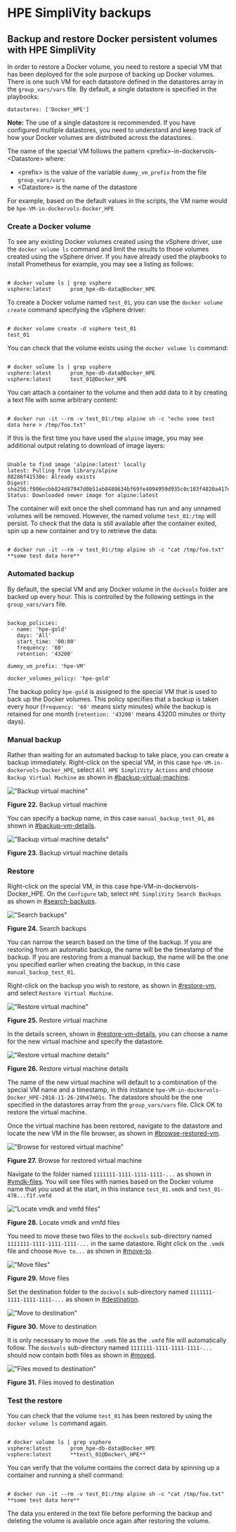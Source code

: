 # HPE SimpliVity backups

## Backup and restore Docker persistent volumes with HPE SimpliVity

In order to restore a Docker volume, you need to restore a special VM that has been deployed for the sole purpose of backing up Docker volumes. There is one such VM for each datastore defined in the datastores array in the `group_vars/vars` file. By default, a single datastore is specified in the playbooks:

```
datastores: ['Docker_HPE']
```

**Note:** The use of a single datastore is recommended. If you have configured multiple datastores, you need to understand and keep track of how your Docker volumes are distributed across the datastores.

The name of the special VM follows the pattern \<prefix\>-in-dockervols-<Datastore\> where:

-   \<prefix\> is the value of the variable `dummy_vm_prefix` from the file `group_vars/vars`
-   \<Datastore\> is the name of the datastore

For example, based on the default values in the scripts, the VM name would be `hpe-VM-in-dockervols-Docker_HPE`

### Create a Docker volume

To see any existing Docker volumes created using the vSphere driver, use the `docker volume ls` command and limit the results to those volumes created using the vSphere driver. If you have already used the playbooks to install Prometheus for example, you may see a listing as follows:

```

# docker volume ls | grep vsphere
vsphere:latest      prom_hpe-db-data@Docker_HPE

```

To create a Docker volume named `test_01`, you can use the `docker volume create` command specifying the vSphere driver:

```

# docker volume create -d vsphere test_01
test_01

```

You can check that the volume exists using the `docker volume ls` command:

```

# docker volume ls | grep vsphere
vsphere:latest      prom_hpe-db-data@Docker_HPE
vsphere:latest      test_01@Docker_HPE

```

You can attach a container to the volume and then add data to it by creating a text file with some arbitrary content:

```

# docker run -it --rm -v test_01:/tmp alpine sh -c "echo some test data here > /tmp/foo.txt"

```

If this is the first time you have used the `alpine` image, you may see additional output relating to download of image layers:

```

Unable to find image 'alpine:latest' locally
latest: Pulling from library/alpine
88286f41530e: Already exists
Digest: sha256:f006ecbb824d87947d0b51ab8488634bf69fe4094959d935c0c103f4820a417d
Status: Downloaded newer image for alpine:latest

```

The container will exit once the shell command has run and any unnamed volumes will be removed. However, the named volume `test_01:/tmp` will persist. To check that the data is still available after the container exited, spin up a new container and try to retrieve the data:

```

# docker run -it --rm -v test_01:/tmp alpine sh -c "cat /tmp/foo.txt"	
**some test data here**

```

### Automated backup

By default, the special VM and any Docker volume in the `dockvols` folder are backed up every hour. This is controlled by the following settings in the `group_vars/vars` file.

```

backup_policies:
 - name: 'hpe-gold'
   days: 'All'
   start_time: '00:00'
   frequency: '60'
   retention: '43200'

dummy_vm_prefix: 'hpe-VM'

docker_volumes_policy: 'hpe-gold'

```

The backup policy `hpe-gold` is assigned to the special VM that is used to back up the Docker volumes. This policy specifies that a backup is taken every hour \(`frequency: '60'` means sixty minutes\) while the backup is retained for one month \(`retention: '43200'` means 43200 minutes or thirty days\).

### Manual backup

Rather than waiting for an automated backup to take place, you can create a backup immediately. Right-click on the special VM, in this case `hpe-VM-in-dockervols-Docker_HPE`, select `All HPE SimpliVity Actions` and choose `Backup Virtual Machine` as shown in [\#backup-virtual-machine](#backup-virtual-machine).

 ![ "Backup virtual machine"][media-backup-virtual-machine-png] 

**Figure 22.** Backup virtual machine

You can specify a backup name, in this case `manual_backup_test_01`, as shown in [\#backup-vm-details](#backup-vm-details).

 ![ "Backup virtual machine details"][media-backup-vm-details-png] 

**Figure 23.** Backup virtual machine details

### Restore

Right-click on the special VM, in this case hpe-VM-in-dockervols-Docker\_HPE. On the `Configure` tab, select `HPE SimpliVity Search Backups` as shown in [\#search-backups](#search-backups).

 ![ "Search backups"][media-search-backups-png] 

**Figure 24.** Search backups

You can narrow the search based on the time of the backup. If you are restoring from an automatic backup, the name will be the timestamp of the backup. If you are restoring from a manual backup, the name will be the one you specified earlier when creating the backup, in this case `manual_backup_test_01`.

Right-click on the backup you wish to restore, as shown in [\#restore-vm](#restore-vm), and select `Restore Virtual Machine`.

 ![ "Restore virtual machine"][media-restore-vm-png] 

**Figure 25.** Restore virtual machine

In the details screen, shown in [\#restore-vm-details](#restore-vm-details), you can choose a name for the new virtual machine and specify the datastore.

 ![ "Restore virtual machine details"][media-restore-vm-details-png] 

**Figure 26.** Restore virtual machine details

The name of the new virtual machine will default to a combination of the special VM name and a timestamp, in this instance `hpe-VM-in-dockervols-Docker_HPE-2018-11-26-20h47m01s`. The datastore should be the one specified in the datastores array from the `group_vars/vars` file. Click OK to restore the virtual machine.

Once the virtual machine has been restored, navigate to the datastore and locate the new VM in the file browser, as shown in [\#browse-restored-vm](#browse-restored-vm).

 ![ "Browse for restored virtual machine"][media-browse-restored-vm-png] 

**Figure 27.** Browse for restored virtual machine

Navigate to the folder named `1111111-1111-1111-1111-...` as shown in [\#vmdk-files](#vmdk-files). You will see files with names based on the Docker volume name that you used at the start, in this instance `test_01.vmdk` and `test_01-478...f1f.vmfd`

 ![ "Locate vmdk and vmfd files"][media-vmdk-files-png] 

**Figure 28.** Locate vmdk and vmfd files

You need to move these two files to the `dockvols` sub-directory named `1111111-1111-1111-1111-...` in the same datastore. Right click on the `.vmdk` file and choose `Move to...` as shown in [\#move-to](#move-to).

 ![ "Move files"][media-move-to-png] 

**Figure 29.** Move files

Set the destination folder to the `dockvols` sub-directory named `1111111-1111-1111-1111-...` as shown in [\#destination](#destination).

 ![ "Move to destination"][media-destination-png] 

**Figure 30.** Move to destination

It is only necessary to move the `.vmdk` file as the `.vmfd` file will automatically follow. The `dockvols` sub-directory named `1111111-1111-1111-1111-...` should now contain both files as shown in [\#moved](#moved).

 ![ "Files moved to destination"][media-moved-png] 

**Figure 31.** Files moved to destination

### Test the restore

You can check that the volume `test_01` has been restored by using the `docker volume ls` command again.

```

# docker volume ls | grep vsphere
vsphere:latest      prom_hpe-db-data@Docker_HPE
vsphere:latest      **test\_01@Docker\_HPE**

```

You can verify that the volume contains the correct data by spinning up a container and running a shell command:

```

# docker run -it --rm -v test_01:/tmp alpine sh -c "cat /tmp/foo.txt"
**some test data here**

```

The data you entered in the text file before performing the backup and deleting the volume is available once again after restoring the volume.




[media-backup-virtual-machine-png]:<../media/backup-virtual-machine.png> "Figure 22. Backup virtual machine"
[media-backup-vm-details-png]:<../media/backup-vm-details.png> "Figure 23. Backup virtual machine details"
[media-search-backups-png]:<../media/search-backups.png> "Figure 24. Search backups"
[media-restore-vm-png]:<../media/restore-vm.png> "Figure 25. Restore virtual machine"
[media-restore-vm-details-png]:<../media/restore-vm-details.png> "Figure 26. Restore virtual machine details"
[media-browse-restored-vm-png]:<../media/browse-restored-vm.png> "Figure 27. Browse for restored virtual machine"
[media-vmdk-files-png]:<../media/vmdk-files.png> "Figure 28. Locate vmdk and vmfd files"
[media-move-to-png]:<../media/move-to.png> "Figure 29. Move files"
[media-destination-png]:<../media/destination.png> "Figure 30. Move to destination"
[media-moved-png]:<../media/moved.png> "Figure 31. Files moved to destination"
